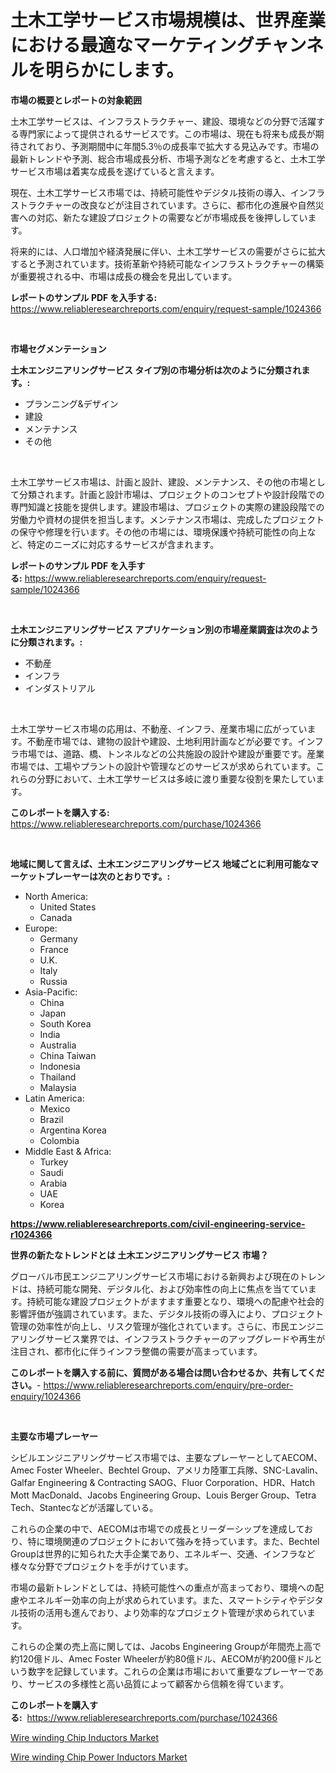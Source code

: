 <p><h1>土木工学サービス市場規模は、世界産業における最適なマーケティングチャンネルを明らかにします。</h1></p><p><strong>市場の概要とレポートの対象範囲</strong></p>
<p><p>土木工学サービスは、インフラストラクチャー、建設、環境などの分野で活躍する専門家によって提供されるサービスです。この市場は、現在も将来も成長が期待されており、予測期間中に年間5.3％の成長率で拡大する見込みです。市場の最新トレンドや予測、総合市場成長分析、市場予測などを考慮すると、土木工学サービス市場は着実な成長を遂げていると言えます。</p><p>現在、土木工学サービス市場では、持続可能性やデジタル技術の導入、インフラストラクチャーの改良などが注目されています。さらに、都市化の進展や自然災害への対応、新たな建設プロジェクトの需要などが市場成長を後押ししています。</p><p>将来的には、人口増加や経済発展に伴い、土木工学サービスの需要がさらに拡大すると予測されています。技術革新や持続可能なインフラストラクチャーの構築が重要視される中、市場は成長の機会を見出しています。</p></p>
<p><strong>レポートのサンプル PDF を入手する:</strong> <a href="https://www.reliableresearchreports.com/enquiry/request-sample/1024366">https://www.reliableresearchreports.com/enquiry/request-sample/1024366</a></p>
<p>&nbsp;</p>
<p><strong>市場セグメンテーション</strong></p>
<p><strong>土木エンジニアリングサービス タイプ別の市場分析は次のように分類されます。:</strong></p>
<p><ul><li>プランニング&デザイン</li><li>建設</li><li>メンテナンス</li><li>その他</li></ul></p>
<p>&nbsp;</p>
<p><p>土木工学サービス市場は、計画と設計、建設、メンテナンス、その他の市場として分類されます。計画と設計市場は、プロジェクトのコンセプトや設計段階での専門知識と技能を提供します。建設市場は、プロジェクトの実際の建設段階での労働力や資材の提供を担当します。メンテナンス市場は、完成したプロジェクトの保守や修理を行います。その他の市場には、環境保護や持続可能性の向上など、特定のニーズに対応するサービスが含まれます。</p></p>
<p><strong>レポートのサンプル PDF を入手する:</strong>&nbsp;<a href="https://www.reliableresearchreports.com/enquiry/request-sample/1024366">https://www.reliableresearchreports.com/enquiry/request-sample/1024366</a></p>
<p>&nbsp;</p>
<p><strong> 土木エンジニアリングサービス アプリケーション別の市場産業調査は次のように分類されます。:</strong></p>
<p><ul><li>不動産</li><li>インフラ</li><li>インダストリアル</li></ul></p>
<p>&nbsp;</p>
<p><p>土木工学サービス市場の応用は、不動産、インフラ、産業市場に広がっています。不動産市場では、建物の設計や建設、土地利用計画などが必要です。インフラ市場では、道路、橋、トンネルなどの公共施設の設計や建設が重要です。産業市場では、工場やプラントの設計や管理などのサービスが求められています。これらの分野において、土木工学サービスは多岐に渡り重要な役割を果たしています。</p></p>
<p><strong>このレポートを購入する:</strong>&nbsp; <a href="https://www.reliableresearchreports.com/purchase/1024366">https://www.reliableresearchreports.com/purchase/1024366</a></p>
<p>&nbsp;</p>
<p><strong>地域に関して言えば、土木エンジニアリングサービス 地域ごとに利用可能なマーケットプレーヤーは次のとおりです。:</strong></p>
<p><ul>
    <li>
        North America:
        <ul>
            <li>United States</li>
            <li>Canada</li>
        </ul>
    </li>
    <li>
        Europe:
        <ul>
            <li>Germany</li>
            <li>France</li>
            <li>U.K.</li>
            <li>Italy</li>
            <li>Russia</li>
        </ul>
    </li>
    <li>
        Asia-Pacific:
        <ul>
            <li>China</li>
            <li>Japan</li>
            <li>South Korea</li>
            <li>India</li>
            <li>Australia</li>
            <li>China Taiwan</li>
            <li>Indonesia</li>
            <li>Thailand</li>
            <li>Malaysia</li>
        </ul>
    </li>
    <li>
        Latin America:
        <ul>
            <li>Mexico</li>
            <li>Brazil</li>
            <li>Argentina Korea</li>
            <li>Colombia</li>
        </ul>
    </li>
    <li>
        Middle East & Africa:
        <ul>
            <li>Turkey</li>
            <li>Saudi</li>
            <li>Arabia</li>
            <li>UAE</li>
            <li>Korea</li>
        </ul>
    </li>
    </ul></p>
<p><strong><a href="https://www.reliableresearchreports.com/civil-engineering-service-r1024366">https://www.reliableresearchreports.com/civil-engineering-service-r1024366</a></strong>&nbsp;</p>
<p><strong>世界の新たなトレンドとは 土木エンジニアリングサービス 市場？</strong></p>
<p><p>グローバル市民エンジニアリングサービス市場における新興および現在のトレンドは、持続可能な開発、デジタル化、および効率性の向上に焦点を当てています。持続可能な建設プロジェクトがますます重要となり、環境への配慮や社会的影響評価が強調されています。また、デジタル技術の導入により、プロジェクト管理の効率性が向上し、リスク管理が強化されています。さらに、市民エンジニアリングサービス業界では、インフラストラクチャーのアップグレードや再生が注目され、都市化に伴うインフラ整備の需要が高まっています。</p></p>
<p><strong>このレポートを購入する前に、質問がある場合は問い合わせるか、共有してください。</strong>- <a href="https://www.reliableresearchreports.com/enquiry/pre-order-enquiry/1024366">https://www.reliableresearchreports.com/enquiry/pre-order-enquiry/1024366</a></p>
<p>&nbsp;</p>
<p><strong>主要な市場プレーヤー</strong></p>
<p><p>シビルエンジニアリングサービス市場では、主要なプレーヤーとしてAECOM、Amec Foster Wheeler、Bechtel Group、アメリカ陸軍工兵隊、SNC-Lavalin、Galfar Engineering & Contracting SAOG、Fluor Corporation、HDR、Hatch Mott MacDonald、Jacobs Engineering Group、Louis Berger Group、Tetra Tech、Stantecなどが活躍している。</p><p>これらの企業の中で、AECOMは市場での成長とリーダーシップを達成しており、特に環境関連のプロジェクトにおいて強みを持っています。また、Bechtel Groupは世界的に知られた大手企業であり、エネルギー、交通、インフラなど様々な分野でプロジェクトを手がけています。</p><p>市場の最新トレンドとしては、持続可能性への重点が高まっており、環境への配慮やエネルギー効率の向上が求められています。また、スマートシティやデジタル技術の活用も進んでおり、より効率的なプロジェクト管理が求められています。</p><p>これらの企業の売上高に関しては、Jacobs Engineering Groupが年間売上高で約120億ドル、Amec Foster Wheelerが約80億ドル、AECOMが約200億ドルという数字を記録しています。これらの企業は市場において重要なプレーヤーであり、サービスの多様性と高い品質によって顧客から信頼を得ています。</p></p>
<p><strong>このレポートを購入する:</strong>&nbsp;&nbsp;<a href="https://www.reliableresearchreports.com/purchase/1024366">https://www.reliableresearchreports.com/purchase/1024366</a></p>
<p><p><a href="https://automatic-knee-4c7.notion.site/Wire-winding-Chip-Inductors-Market-Size-and-Market-Trends-Complete-Industry-Overview-2024-to-2031-46af92d3a4c34c7983673a78adad6916">Wire winding Chip Inductors Market</a></p><p><a href="https://sulfuric-clavicle-d39.notion.site/Wire-winding-Chip-Power-Inductors-Market-Size-Market-Outlook-and-Market-Forecast-2024-to-2031-c797296b8ce64e9eae32b4b8c2e71a66">Wire winding Chip Power Inductors Market</a></p></p>